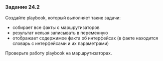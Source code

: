 ### Задание 24.2

Создайте playbook, который выполняет такие задачи:
* собирает все факты с маршрутизаторов
 * результат нельзя записывать в переменную
* отображает содержимое факта об интерфейсах
(в факте находится словарь с интерфейсами и их параметрами)

Проверьте работу playbook на маршрутизаторах.
